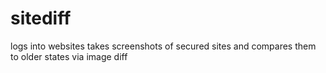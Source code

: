 # sitediff
logs into websites takes screenshots of secured sites and compares them to older states via image diff
